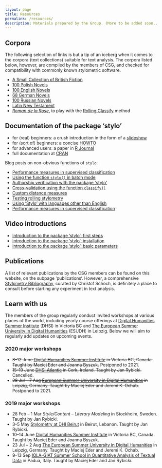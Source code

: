 ```yaml
---
layout: page
title: Resources
permalink: /resources/
description: Materials prepared by the Group. (More to be added soon...).
---
```




## Corpora

The following selection of links is but a tip of an iceberg when it comes to the corpora (text collections) suitable for text analysis. The corpora listed below, however, are compiled by the members of CSG, and checked for compatibility with commonly known stylometric software. 

* [A Small Collection of British Fiction](https://github.com/computationalstylistics/A_Small_Collection_of_British_Fiction)
* [100 Polish Novels](https://github.com/computationalstylistics/100_polish_novels)
* [100 English Novels](https://github.com/computationalstylistics/100_english_novels)
* [68 German Novels](https://github.com/computationalstylistics/68_german_novels)
* [100 Russian Novels](https://github.com/JoannaBy/RussianNovels)
* [Latin New Testament](https://github.com/computationalstylistics/NT_Vulgate)
* [_Roman de la Rose_](https://github.com/computationalstylistics/RdlR_for_rolling_classify), to play with the [Rolling Classify](https://computationalstylistics.github.io/projects/rolling-stylometry/) method



## Documentation of the package ‘stylo’

* for (real) beginners: a crush introduction in the form of a [slideshow](https://computationalstylistics.github.io/stylo_nutshell/)
* for (sort of) beginners: a concise [HOWTO](https://github.com/computationalstylistics/stylo_howto/blob/master/stylo_howto.pdf)
* for advanced users: a paper in [R Journal](https://journal.r-project.org/archive/2016/RJ-2016-007/RJ-2016-007.pdf)
* full documentation at [CRAN](https://cran.r-project.org/web/packages/stylo/stylo.pdf)



Blog posts on non-obvious functions of `stylo`:

* [Performance measures in supervised classification](https://computationalstylistics.github.io/blog/performance_measures/)
* [Using the function `stylo()` in batch mode](https://computationalstylistics.github.io/blog/stylo_in_batch_mode/)
* [Authorship verification with the package 'stylo'](https://computationalstylistics.github.io/blog/imposters/)
* [Cross-validation using the function `classify()`](https://computationalstylistics.github.io/blog/cross-validation/)
* [Custom distance measures](https://computationalstylistics.github.io/blog/custom_distances/)
* [Testing rolling stylometry](https://computationalstylistics.github.io/blog/rolling_stylometry/)
* [Using ‘Stylo’ with languages other than English](https://computationalstylistics.github.io/blog/stylo_and_languages/)
* [Performance measures in supervised classification](https://computationalstylistics.github.io/blog/performance_measures/)



## Video introductions

* [Introduction to the package ‘stylo’: first steps](https://www.youtube.com/watch?v=pWOCfZnitdc&t=6s)
* [Introduction to the package ‘stylo’: installation](https://www.youtube.com/watch?v=Rv7u4UNZJrA&t=86s)
* [Introduction to the package ‘stylo’: basic parameters](https://www.youtube.com/watch?v=uPHPhIo2Drc)



## Publications

A list of relevant publications by the CSG members can be found on this website, on the subpage ‘publications‘. However, a comprehensive [Stylometry Bibliography](https://www.zotero.org/groups/643516/stylometry_bibliography), curated by Christof Schöch, is definitely a place to consult before starting any experiment in text analysis.



## Learn with us

The members of the group regularly conduct invited workshops at various places of the world, including yearly course offerings at [Digital Humanities Summer Institute](http://www.dhsi.org/index.php) (DHSI) in Victoria BC and [The European Summer University in Digital Humanities](http://www.culingtec.uni-leipzig.de/ESU_C_T/node/97) (ESUDH) in Leipzig.
Below we will aim to regularly add updates on upcoming events.

### 2020 major workshops

* ~~8–12 June [Digital Humanities Summer Institute](http://www.dhsi.org/index.php) in Victoria BC, Canada. Taught by Maciej Eder and Joanna Byszuk.~~ Postponed to 2021.
* ~~15–19 June [DHSI Atlantic](https://www.ucc.ie/en/dhsiatlantic/) in Cork, Ireland. Taught by Jan Rybicki.~~ Cancelled.
* ~~28 Jul – 7 Aug [European Summer University in Digital Humanities](http://esu.culintec.de/?q=node/97) in Leipzig, Germany. Taught by Maciej Eder and Jeremi K. Ochab.~~ Postponed to 2021.

### 2019 major workshops 

* 28 Feb – 1 Mar _Style/Content – Literary Modeling_ in Stockholm, Sweden. Taught by Jan Rybicki.  
* 3–5 May [Stylometry at DHI Beirut](https://dhibeirut.wordpress.com/) in Beirut, Lebanon. Taught by Jan Rybicki.  
* 10–14 June [Digital Humanities Summer Institute](http://www.dhsi.org/index.php) in Victoria BC, Canada. Taught by Maciej Eder and Joanna Byszuk.  
* 23 Jul – 2 Aug [The European Summer University in Digital Humanities](http://www.culingtec.uni-leipzig.de/ESU_C_T/node/97) in Leipzig, Germany. Taught by Maciej Eder and Jeremi K. Ochab.    
* 9–13 Sep [IQLA-GIAT Summer School in Quantitative Analysis of Textual Data](http://www.giat.org/?page_id=11&lang=en) in Padua, Italy. Taught by Maciej Eder and Jan Rybicki.  

